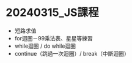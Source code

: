<h1>20240315_JS課程</h1>
<ul>
  <li>短路求值</li>
  <li>for迴圈－99乘法表、星星等練習</li>
  <li>while迴圈 / do while迴圈</li>
  <li>continue（跳過一次迴圈）/ break（中斷迴圈）</li>
</ul>
